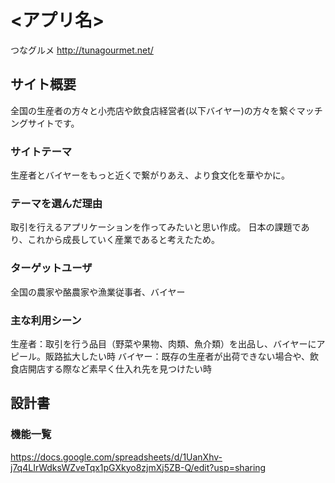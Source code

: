# <アプリ名>
つなグルメ
http://tunagourmet.net/
## サイト概要
全国の生産者の方々と小売店や飲食店経営者(以下バイヤー)の方々を繋ぐマッチングサイトです。

### サイトテーマ
生産者とバイヤーをもっと近くで繋がりあえ、より食文化を華やかに。

### テーマを選んだ理由
取引を行えるアプリケーションを作ってみたいと思い作成。
日本の課題であり、これから成長していく産業であると考えたため。

### ターゲットユーザ
全国の農家や酪農家や漁業従事者、バイヤー

### 主な利用シーン
生産者：取引を行う品目（野菜や果物、肉類、魚介類）を出品し、バイヤーにアピール。販路拡大したい時
バイヤー：既存の生産者が出荷できない場合や、飲食店開店する際など素早く仕入れ先を見つけたい時

## 設計書

### 機能一覧
https://docs.google.com/spreadsheets/d/1UanXhv-j7q4LIrWdksWZveTqx1pGXkyo8zjmXj5ZB-Q/edit?usp=sharing


